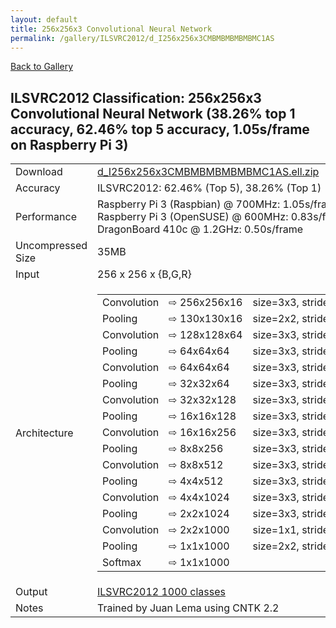 ```yaml
---
layout: default
title: 256x256x3 Convolutional Neural Network
permalink: /gallery/ILSVRC2012/d_I256x256x3CMBMBMBMBMBMC1AS
---
```


[Back to Gallery](/ELL/gallery)

## ILSVRC2012 Classification: 256x256x3 Convolutional Neural Network (38.26% top 1 accuracy, 62.46% top 5 accuracy, 1.05s/frame on Raspberry Pi 3)

<table class="table table-striped table-bordered">
    <tr>
        <td> Download </td>
        <td colspan="3"> <a href="https://github.com/Microsoft/ELL-models/raw/master/models/ILSVRC2012/d_I256x256x3CMBMBMBMBMBMC1AS/d_I256x256x3CMBMBMBMBMBMC1AS.ell.zip">d_I256x256x3CMBMBMBMBMBMC1AS.ell.zip</a></td>
    </tr>
    <tr>
        <td> Accuracy </td>
        <td colspan="3"> ILSVRC2012: 62.46% (Top 5), 38.26% (Top 1) </td>
    </tr>
    <tr>
        <td> Performance </td>
        <td colspan="3"> Raspberry Pi 3 (Raspbian) @ 700MHz: 1.05s/frame<br>Raspberry Pi 3 (OpenSUSE) @ 600MHz: 0.83s/frame<br>DragonBoard 410c @ 1.2GHz: 0.50s/frame </td>
    </tr>
    <tr>
        <td> Uncompressed Size </td>
        <td colspan="3"> 35MB </td>
    </tr>
    <tr>
        <td> Input </td>
        <td colspan="3"> 256 x 256 x {B,G,R} </td>
    </tr>
    <tr>
        <td> Architecture </td>
        <td>
            <table class="arch-table">
                <tr class="arch-table">
                    <td>Convolution</td>
                    <td>&#8680;&nbsp;256x256x16</td>
                    <td>size=3x3,&nbsp;stride=1,&nbsp;type=float32,&nbsp;activation=relu</td>
                </tr>
                <tr class="arch-table">
                    <td>Pooling</td>
                    <td>&#8680;&nbsp;130x130x16</td>
                    <td>size=2x2,&nbsp;stride=2,&nbsp;operation=max</td>
                </tr>
                <tr class="arch-table">
                    <td>Convolution</td>
                    <td>&#8680;&nbsp;128x128x64</td>
                    <td>size=3x3,&nbsp;stride=1,&nbsp;type=int64,&nbsp;activation=parametric&nbsp;relu</td>
                </tr>
                <tr class="arch-table">
                    <td>Pooling</td>
                    <td>&#8680;&nbsp;64x64x64</td>
                    <td>size=3x3,&nbsp;stride=2,&nbsp;operation=max</td>
                </tr>
                <tr class="arch-table">
                    <td>Convolution</td>
                    <td>&#8680;&nbsp;64x64x64</td>
                    <td>size=3x3,&nbsp;stride=1,&nbsp;type=int64,&nbsp;activation=parametric&nbsp;relu</td>
                </tr>
                <tr class="arch-table">
                    <td>Pooling</td>
                    <td>&#8680;&nbsp;32x32x64</td>
                    <td>size=3x3,&nbsp;stride=2,&nbsp;operation=max</td>
                </tr>
                <tr class="arch-table">
                    <td>Convolution</td>
                    <td>&#8680;&nbsp;32x32x128</td>
                    <td>size=3x3,&nbsp;stride=1,&nbsp;type=int64,&nbsp;activation=parametric&nbsp;relu</td>
                </tr>
                <tr class="arch-table">
                    <td>Pooling</td>
                    <td>&#8680;&nbsp;16x16x128</td>
                    <td>size=3x3,&nbsp;stride=2,&nbsp;operation=max</td>
                </tr>
                <tr class="arch-table">
                    <td>Convolution</td>
                    <td>&#8680;&nbsp;16x16x256</td>
                    <td>size=3x3,&nbsp;stride=1,&nbsp;type=int64,&nbsp;activation=parametric&nbsp;relu</td>
                </tr>
                <tr class="arch-table">
                    <td>Pooling</td>
                    <td>&#8680;&nbsp;8x8x256</td>
                    <td>size=3x3,&nbsp;stride=2,&nbsp;operation=max</td>
                </tr>
                <tr class="arch-table">
                    <td>Convolution</td>
                    <td>&#8680;&nbsp;8x8x512</td>
                    <td>size=3x3,&nbsp;stride=1,&nbsp;type=int64,&nbsp;activation=parametric&nbsp;relu</td>
                </tr>
                <tr class="arch-table">
                    <td>Pooling</td>
                    <td>&#8680;&nbsp;4x4x512</td>
                    <td>size=3x3,&nbsp;stride=2,&nbsp;operation=max</td>
                </tr>
                <tr class="arch-table">
                    <td>Convolution</td>
                    <td>&#8680;&nbsp;4x4x1024</td>
                    <td>size=3x3,&nbsp;stride=1,&nbsp;type=int64,&nbsp;activation=parametric&nbsp;relu</td>
                </tr>
                <tr class="arch-table">
                    <td>Pooling</td>
                    <td>&#8680;&nbsp;2x2x1024</td>
                    <td>size=3x3,&nbsp;stride=2,&nbsp;operation=max</td>
                </tr>
                <tr class="arch-table">
                    <td>Convolution</td>
                    <td>&#8680;&nbsp;2x2x1000</td>
                    <td>size=1x1,&nbsp;stride=1,&nbsp;type=float32</td>
                </tr>
                <tr class="arch-table">
                    <td>Pooling</td>
                    <td>&#8680;&nbsp;1x1x1000</td>
                    <td>size=2x2,&nbsp;stride=1,&nbsp;operation=average</td>
                </tr>
                <tr class="arch-table">
                    <td>Softmax</td>
                    <td>&#8680;&nbsp;1x1x1000</td>
                    <td></td>
                </tr>
            </table>
        </td>
    </tr>
    <tr>
        <td> Output </td>
        <td colspan="3"> <a href="https://github.com/Microsoft/ELL-models/raw/master/models/ILSVRC2012/categories.txt">ILSVRC2012 1000 classes</a> </td>
    </tr>
    <tr>
        <td> Notes </td>
        <td colspan="3">Trained by Juan Lema
 using CNTK 2.2 </td>
    </tr>
</table>

